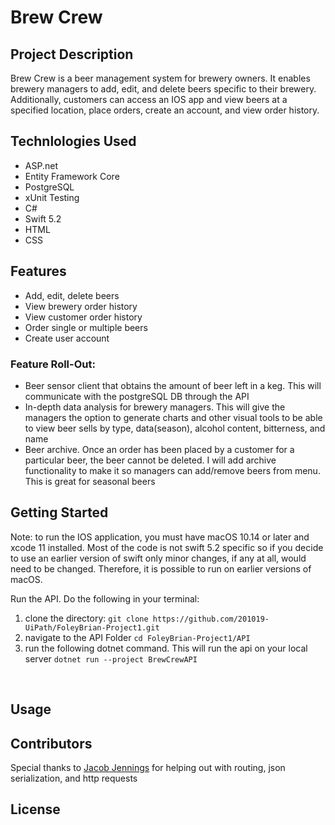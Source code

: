 # Brew Crew

## Project Description
Brew Crew is a beer management system for brewery owners. It enables brewery managers to add, edit, and delete beers specific to their brewery. Additionally, customers can access an IOS app and view beers at a specified location, place orders, create an account, and view order history.

## Technlologies Used

* ASP.net
* Entity Framework Core
* PostgreSQL
* xUnit Testing
* C#
* Swift 5.2
* HTML
* CSS

## Features
* Add, edit, delete beers
* View brewery order history
* View customer order history
* Order single or multiple beers
* Create user account
### Feature Roll-Out:
* Beer sensor client that obtains the amount of beer left in a keg. This will communicate with the postgreSQL DB through the API
* In-depth data analysis for brewery managers. This will give the managers the option to generate charts and other visual tools to be able to view beer sells by type, data(season), alcohol content, bitterness, and name
* Beer archive. Once an order has been placed by a customer for a particular beer, the beer cannot be deleted. I will add archive functionality to make it so managers can add/remove beers from menu. This is great for seasonal beers

## Getting Started
Note: to run the IOS application, you must have macOS 10.14 or later and xcode 11 installed. Most of the code is not swift 5.2 specific so if you decide to use an earlier version of swift only minor changes, if any at all, would need to be changed. Therefore, it is possible to run on earlier versions of macOS.

Run the API. Do the following in your terminal:
1. clone the directory:
`git clone https://github.com/201019-UiPath/FoleyBrian-Project1.git`
2. navigate to the API Folder
`cd FoleyBrian-Project1/API`
3. run the following dotnet command. This will run the api on your local server
`dotnet run --project BrewCrewAPI`

<img href='media/nav_brewery.gif'>
<img href='media/order_beer.gif'>
<img href='media/order_history.gif'>
<img href='media/manager_login.png'>
<img href='media/beer_list.png'>
<img href='media/update_beer.png'>
<img href='media/manager_order_history.png'>

## Usage

## Contributors
Special thanks to <a href='https://github.com/jjennings510'>Jacob Jennings</a> for helping out with routing, json serialization, and http requests
## License
